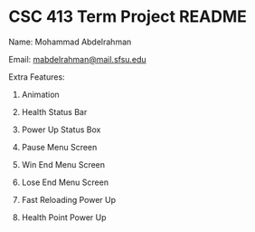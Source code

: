 # CSC 413 Term Project README

Name: Mohammad Abdelrahman

Email: mabdelrahman@mail.sfsu.edu

Extra Features:

1) Animation

2) Health Status Bar

3) Power Up Status Box

4) Pause Menu Screen

5) Win End Menu Screen

6) Lose End Menu Screen

7) Fast Reloading Power Up

8) Health Point Power Up
